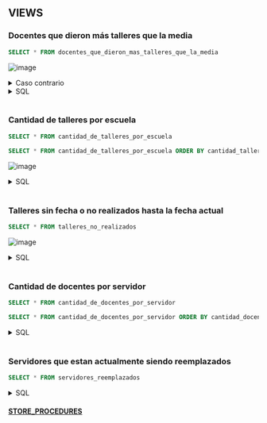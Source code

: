 
## VIEWS
### Docentes que dieron más talleres que la media
```sql
SELECT * FROM docentes_que_dieron_mas_talleres_que_la_media
```
![image](https://github.com/AlejandroMorgante/ConectarIgualdad/assets/30799094/27cf77af-d52d-4643-948a-e2dd75e22fe4)

<details>
<summary>
  Caso contrario
</summary>
  
  ```sql
SELECT * FROM docente d
WHERE d.id_docente NOT IN (
    SELECT dm.id_docente FROM docentes_que_dieron_mas_talleres_que_la_media dm
)
  ```
</details>
<details>
<summary>
  SQL
</summary>
  
  ```sql
CREATE VIEW docentes_que_dieron_mas_talleres_que_la_media AS
SELECT d.id_docente, d.nombre, COUNT(t.id_taller) as total_talleres FROM docente d 
JOIN escuela_x_taller_x_docente etd ON etd.id_docente = d.id_docente
JOIN taller t ON t.id_taller = etd.id_taller
GROUP BY d.nombre, d.id_docente
HAVING COUNT(t.id_taller) > (
    SELECT COUNT(t.id_taller)/COUNT(d.id_docente) FROM docente d 
    JOIN escuela_x_taller_x_docente etd ON etd.id_docente = d.id_docente
    JOIN taller t ON t.id_taller = etd.id_taller
)
  ```
</details>

<br />

### Cantidad de talleres por escuela 
```sql
SELECT * FROM cantidad_de_talleres_por_escuela
```

```sql
SELECT * FROM cantidad_de_talleres_por_escuela ORDER BY cantidad_talleres DESC
```
![image](https://github.com/AlejandroMorgante/ConectarIgualdad/assets/30799094/d2134bd0-65cf-4e69-b259-2458ebe7a36f)

<details>
<summary>
  SQL
</summary>
  
  ```sql
CREATE VIEW cantidad_de_talleres_por_escuela AS
SELECT e.numero, e.domicilio, e.localidad, COUNT(t.id_taller) as cantidad_talleres FROM escuela e
JOIN escuela_x_taller_x_docente etd ON etd.id_escuela = e.id_escuela
JOIN taller t ON etd.id_taller = t.id_taller
GROUP BY e.numero, e.domicilio, e.localidad
  ```
</details>

<br />

### Talleres sin fecha o no realizados hasta la fecha actual
```sql
SELECT * FROM talleres_no_realizados
```
![image](https://github.com/AlejandroMorgante/ConectarIgualdad/assets/30799094/cf4cfd06-bc9a-4675-9fe8-a197280d1cd3)

<details>
<summary>
  SQL
</summary>
  
  ```sql
CREATE VIEW talleres_no_realizados AS
SELECT t.id_taller,t.nombre, t.duracion_minutos, etd.fecha  FROM taller t 
LEFT JOIN escuela_x_taller_x_docente etd ON etd.id_taller = t.id_taller 
WHERE t.id_taller NOT IN (
    SELECT id_taller FROM escuela_x_taller_x_docente
) OR 
GETDATE() < etd.fecha
  ```
</details>

<br />

### Cantidad de docentes por servidor
```sql
SELECT * FROM cantidad_de_docentes_por_servidor
```

```sql
SELECT * FROM cantidad_de_docentes_por_servidor ORDER BY cantidad_docentes DESC
```

<details>
<summary>
  SQL
</summary>
  
  ```sql
CREATE VIEW cantidad_de_docentes_por_servidor AS 
SELECT s.id_servidor, s.nombre, COUNT(d.id_docente) as cantidad_docentes FROM servidor s 
LEFT JOIN docente d ON d.id_servidor = s.id_servidor 
GROUP BY s.id_servidor, s.nombre
  ```
</details>

<br />

### Servidores que estan actualmente siendo reemplazados
```sql
SELECT * FROM servidores_reemplazados
```

<details>
<summary>
  SQL
</summary>
  
  ```sql
CREATE VIEW servidores_reemplazados AS
SELECT s.nombre FROM servidor s
JOIN reemplazo r ON r.id_servidor_reemplazo = s.id_servidor
WHERE s.estado_flg = 0 AND EXISTS (
    SELECT * FROM reemplazo r 
    WHERE r.id_servidor_reemplazado = s.id_servidor 
    AND GETDATE() BETWEEN r.fecha_final AND r.fecha_inicio
)
  ```
</details>



#### [STORE_PROCEDURES](STORE_PROCEDURES.md)
